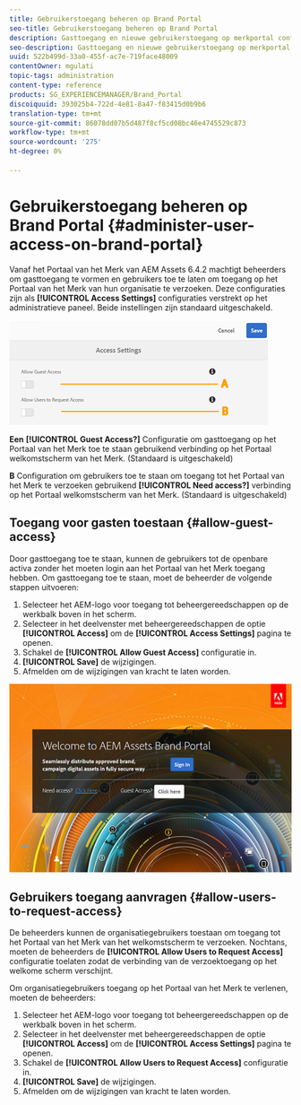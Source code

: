 ```yaml
---
title: Gebruikerstoegang beheren op Brand Portal
seo-title: Gebruikerstoegang beheren op Brand Portal
description: Gasttoegang en nieuwe gebruikerstoegang op merkportal configureren.
seo-description: Gasttoegang en nieuwe gebruikerstoegang op merkportal configureren.
uuid: 522b499d-33a0-455f-ac7e-719face48009
contentOwner: mgulati
topic-tags: administration
content-type: reference
products: SG_EXPERIENCEMANAGER/Brand_Portal
discoiquuid: 393025b4-722d-4e81-8a47-f83415d0b9b6
translation-type: tm+mt
source-git-commit: 86078dd07b5d487f8cf5cd08bc46e4745529c873
workflow-type: tm+mt
source-wordcount: '275'
ht-degree: 0%

---
```



# Gebruikerstoegang beheren op Brand Portal {#administer-user-access-on-brand-portal}

Vanaf het Portaal van het Merk van AEM Assets 6.4.2 machtigt beheerders om gasttoegang te vormen en gebruikers toe te laten om toegang op het Portaal van het Merk van hun organisatie te verzoeken. Deze configuraties zijn als **[!UICONTROL Access Settings]** configuraties verstrekt op het administratieve paneel. Beide instellingen zijn standaard uitgeschakeld.

![](assets/access-configs.png)

**Een** **[!UICONTROL Guest Access?]** Configuratie om gasttoegang op het Portaal van het Merk toe te staan gebruikend verbinding op het Portaal welkomstscherm van het Merk. (Standaard is uitgeschakeld)

**B** Configuration om gebruikers toe te staan om toegang tot het Portaal van het Merk te verzoeken gebruikend **[!UICONTROL Need access?]** verbinding op het Portaal welkomstscherm van het Merk. (Standaard is uitgeschakeld)

## Toegang voor gasten toestaan {#allow-guest-access}

Door gasttoegang toe te staan, kunnen de gebruikers tot de openbare activa zonder het moeten login aan het Portaal van het Merk toegang hebben.
Om gasttoegang toe te staan, moet de beheerder de volgende stappen uitvoeren:

1. Selecteer het AEM-logo voor toegang tot beheergereedschappen op de werkbalk boven in het scherm.
1. Selecteer in het deelvenster met beheergereedschappen de optie **[!UICONTROL Access]** om de **[!UICONTROL Access Settings]** pagina te openen.
1. Schakel de **[!UICONTROL Allow Guest Access]** configuratie in.
1. **[!UICONTROL Save]** de wijzigingen.
1. Afmelden om de wijzigingen van kracht te laten worden.

![](assets/bp-welcome-screen.png)

## Gebruikers toegang aanvragen {#allow-users-to-request-access}

De beheerders kunnen de organisatiegebruikers toestaan om toegang tot het Portaal van het Merk van het welkomstscherm te verzoeken. Nochtans, moeten de beheerders de **[!UICONTROL Allow Users to Request Access]** configuratie toelaten zodat de verbinding van de verzoektoegang op het welkome scherm verschijnt.

Om organisatiegebruikers toegang op het Portaal van het Merk te verlenen, moeten de beheerders:

1. Selecteer het AEM-logo voor toegang tot beheergereedschappen op de werkbalk boven in het scherm.
1. Selecteer in het deelvenster met beheergereedschappen de optie **[!UICONTROL Access]** om de **[!UICONTROL Access Settings]** pagina te openen.
1. Schakel de **[!UICONTROL Allow Users to Request Access]** configuratie in.
1. **[!UICONTROL Save]** de wijzigingen.
1. Afmelden om de wijzigingen van kracht te laten worden.
